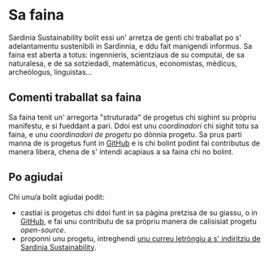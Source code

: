 Sa faina
========

Sardinia Sustainability bolit essi un' arretza de genti chi traballat po s'
adelantamentu sustenìbili in Sardìnnia, e ddu fait manigendi informus. Sa faina
est aberta a totus: ingennieris, scientziaus de su computai, de sa naturalesa, e
de sa sotziedadi, matemàticus, economistas, mèdicus, archeòlogus, linguistas...

Comenti traballat sa faina
--------------------------

Sa faina tenit un' arregorta "struturada" de progetus chi sighint su pròpriu
manifestu, e si fueddant a pari. Ddoi est unu *coordinadori* chi sighit totu sa
faina, e unu *coordinadori de progetu* po dònnia progetu. Sa prus parti manna de
is progetus funt in [GitHub](https://github.com/sardiniasustainability) e is chi
bolint podint fai contributus de manera lìbera, chena de s' intendi acapiaus a
sa faina chi no bolint. 

Po agiudai
----------

Chi unu/a bolit agiudai podit:
* castiai is progetus chi ddoi funt in sa pàgina pretzisa de su giassu, o in
  [GitHub](https://github.com/sardiniasustainability), e fai unu contributu de
  sa pròpriu manera de calisisiat progetu *open-source*.
* proponni unu progetu, intreghendi [unu curreu letròngiu a s' indirìtziu de
  Sardinia Sustainability](mailto:sardiniasustainability@mail.com).
